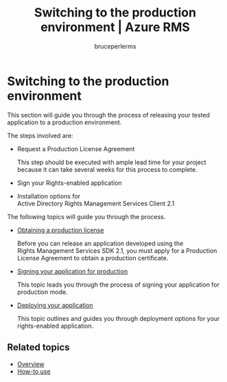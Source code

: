 ﻿---
# required metadata

title: Switching to the production environment | Azure RMS
description: This topic will guide you through the process of releasing your tested application to a production environment.
keywords:
author: bruceperlerms
manager: mbaldwin
ms.date: 04/28/2016
ms.topic: article
ms.prod: azure
ms.service: rights-management
ms.technology: techgroup-identity
ms.assetid: F5CD72F6-D49A-4121-866F-3182CD980875
# optional metadata

#ROBOTS:
audience: developer
#ms.devlang:
ms.reviewer: shubhamp
ms.suite: ems
#ms.tgt_pltfrm:
#ms.custom:

---

# Switching to the production environment

This section will guide you through the process of releasing your tested application to a production environment.

The steps involved are:

-   Request a Production License Agreement

    This step should be executed with ample lead time for your project because it can take several weeks for this process to complete.

-   Sign your Rights-enabled application
-   Installation options for Active Directory Rights Management Services Client 2.1

The following topics will guide you through the process.

- [Obtaining a production license](obtaining-a-production-license.md)

  Before you can release an application developed using the Rights Management Services SDK 2.1, you must apply for a Production License Agreement to obtain a production certificate.
- [Signing your application for production](signing-your-application-for-production.md)

  This topic leads you through the process of signing your application for production mode.

- [Deploying your application](deploying-your-application.md)

  This topic outlines and guides you through deployment options for your rights-enabled application.
 

## Related topics

* [Overview](ad-rms-overview.md)
* [How-to use](how-to-use-msipc.md)
 

 
